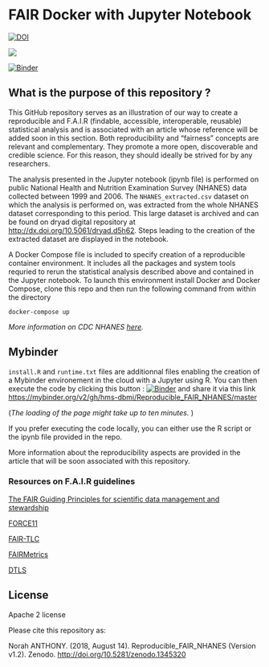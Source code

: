 # FAIR Docker with Jupyter Notebook

[![DOI](https://zenodo.org/badge/159065170.svg)](https://zenodo.org/badge/latestdoi/159065170)

[![](https://images.microbadger.com/badges/version/dbmi/fair_jupyter_r_nhanes.svg)](https://microbadger.com/images/dbmi/fair_jupyter_r_nhanes "Get your own version badge on microbadger.com")

[![Binder](https://mybinder.org/badge.svg)](https://mybinder.org/v2/gh/hms-dbmi/Reproducible_FAIR_NHANES/master)

## What is the purpose of this repository ?

This GitHub repository serves as an illustration of our way to create a reproducible and F.A.I.R (findable, accessible, interoperable, reusable) statistical analysis and is associated with an article whose reference will be added soon in this section. Both reproducibility and “fairness” concepts are relevant and complementary. They promote a more open, discoverable and credible science. For this reason, they should ideally be strived for by any researchers.

The analysis presented in the Jupyter notebook (ipynb file) is performed on public National Health and Nutrition Examination Survey (NHANES) data collected between 1999 and 2006. The `NHANES_extracted.csv` dataset on which the analysis is performed on, was extracted from the whole NHANES dataset corresponding to this period. This large dataset is archived and can be found on dryad digital repository at http://dx.doi.org/10.5061/dryad.d5h62. Steps leading to the creation of the extracted dataset are displayed in the notebook.

A Docker Compose file is included to specify creation of a reproducible container environment. It includes all the  packages and system tools requried to rerun the statistical analysis described above and contained in the Jupyter notebook.  To launch this environment install Docker and Docker Compose, clone this repo and then run the following command from within the directory

`docker-compose up` 

_More information on CDC NHANES [here](https://www.cdc.gov/nchs/nhanes/index.htm)._


## Mybinder

`install.R` and `runtime.txt` files are additionnal files enabling the creation of a Mybinder environement in the cloud with a Jupyter using R. You can then execute the code by clicking this button : [![Binder](https://mybinder.org/badge.svg)](https://mybinder.org/v2/gh/hms-dbmi/Reproducible_FAIR_NHANES/master) and share it via this link https://mybinder.org/v2/gh/hms-dbmi/Reproducible_FAIR_NHANES/master 

(_The loading of the page might take up to ten minutes._ )

If you prefer executing the code locally, you can either use the R script or the ipynb file provided in the repo.

More information about the reproducibility aspects are provided in the article that will be soon associated with this repository.

### Resources on F.A.I.R guidelines

 [The FAIR Guiding Principles for scientific data management and stewardship](https://www.ncbi.nlm.nih.gov/pmc/articles/PMC4792175/)

 [FORCE11](https://www.force11.org/fairprinciples) 
 
 [FAIR-TLC](https://zenodo.org/record/203295#.W3HO8rjZAe0) 
 
 [FAIRMetrics](https://github.com/FAIRMetrics/Metrics) 
 
 [DTLS](https://www.dtls.nl/fair-data/fair-principles-explained) 

## License

Apache 2 license

Please cite this repository as:


Norah ANTHONY. (2018, August 14). Reproducible_FAIR_NHANES (Version v1.2). Zenodo. http://doi.org/10.5281/zenodo.1345320
